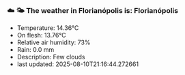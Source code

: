 ### ☁️ 🌤️  The weather in Florianópolis is: Florianópolis

- Temperature: 14.36°C
- On flesh: 13.76°C
- Relative air humidity: 73%
- Rain: 0.0 mm
- Description: Few clouds
- last updated: 2025-08-10T21:16:44.272661
